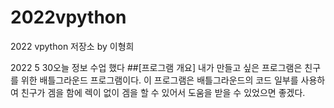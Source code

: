 # 2022vpython
2022 vpython 저장소 by 이형희

2022 5 30오늘 정보 수업 했다
##[프로그램 개요]
내가 만들고 싶은 프로그램은 친구를 위한 배틀그라운드 프로그램이다. 이 프로그램은 배틀그라운드의 코드 일부를 사용하여 친구가 겜을 함에 렉이 없이 겜을 할 수 있어서 도움을 받을 수 있었으면 좋겠다.
